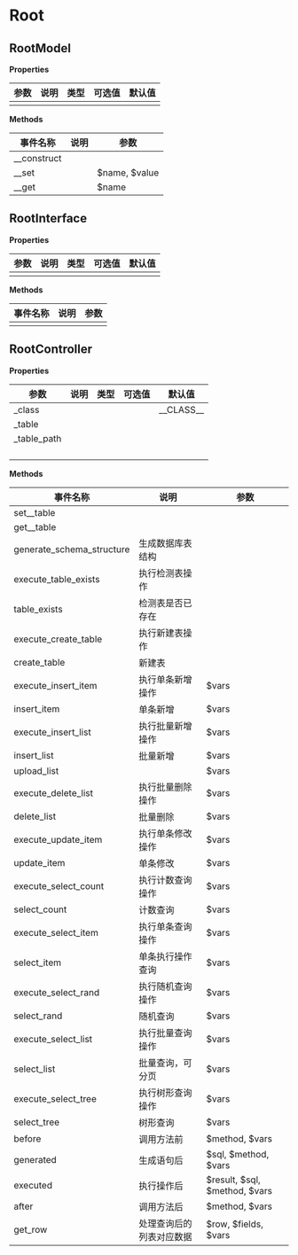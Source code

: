 # Root

## RootModel

**Properties**

| 参数 | 说明 | 类型 | 可选值 | 默认值 |
| ---- | ---- | ---- | ------ | ------ |
|      |      |      |        |        |

**Methods**

| 事件名称      | 说明 | 参数          |
| ------------- | ---- | ------------- |
| \_\_construct |      |               |
| \_\_set       |      | $name, $value |
| \_\_get       |      | $name         |

## RootInterface

**Properties**

| 参数 | 说明 | 类型 | 可选值 | 默认值 |
| ---- | ---- | ---- | ------ | ------ |
|      |      |      |        |        |

**Methods**

| 事件名称 | 说明 | 参数 |
| -------- | ---- | ---- |
|          |      |      |

## RootController

**Properties**

| 参数         | 说明 | 类型 | 可选值 | 默认值        |
| ------------ | ---- | ---- | ------ | ------------- |
| \_class      |      |      |        | \_\_CLASS\_\_ |
| \_table      |      |      |        |               |
| \_table_path |      |      |        |               |
|              |      |      |        |               |
|              |      |      |        |               |
|              |      |      |        |               |
|              |      |      |        |               |

**Methods**

| 事件名称                  | 说明                     | 参数                          |
| ------------------------- | ------------------------ | ----------------------------- |
| set\_\_table              |                          |                               |
| get\_\_table              |                          |                               |
| generate_schema_structure | 生成数据库表结构         |
| execute_table_exists      | 执行检测表操作           |                               |
| table_exists              | 检测表是否已存在         |                               |
| execute_create_table      | 执行新建表操作           |                               |
| create_table              | 新建表                   |                               |
| execute_insert_item       | 执行单条新增操作         | $vars                         |
| insert_item               | 单条新增                 | $vars                         |
| execute_insert_list       | 执行批量新增操作         | $vars                         |
| insert_list               | 批量新增                 | $vars                         |
| upload_list               |                          | $vars                         |
| execute_delete_list       | 执行批量删除操作         | $vars                         |
| delete_list               | 批量删除                 | $vars                         |
| execute_update_item       | 执行单条修改操作         | $vars                         |
| update_item               | 单条修改                 | $vars                         |
| execute_select_count      | 执行计数查询操作         | $vars                         |
| select_count              | 计数查询                 | $vars                         |
| execute_select_item       | 执行单条查询操作         | $vars                         |
| select_item               | 单条执行操作查询         | $vars                         |
| execute_select_rand       | 执行随机查询操作         | $vars                         |
| select_rand               | 随机查询                 | $vars                         |
| execute_select_list       | 执行批量查询操作         | $vars                         |
| select_list               | 批量查询，可分页         | $vars                         |
| execute_select_tree       | 执行树形查询操作         | $vars                         |
| select_tree               | 树形查询                 | $vars                         |
| before                    | 调用方法前               | $method, $vars                |
| generated                 | 生成语句后               | $sql, $method, $vars          |
| executed                  | 执行操作后               | $result, $sql, $method, $vars |
| after                     | 调用方法后               | $method, $vars                |
| get_row                   | 处理查询后的列表对应数据 | $row, $fields, $vars          |
